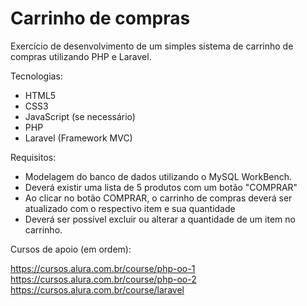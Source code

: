 # Carrinho de compras

Exercício de desenvolvimento de um simples sistema de carrinho de compras utilizando PHP e Laravel.

Tecnologias:

- HTML5
- CSS3
- JavaScript (se necessário)
- PHP
- Laravel (Framework MVC)

Requisitos:

- Modelagem do banco de dados utilizando o MySQL WorkBench.
- Deverá existir uma lista de 5 produtos com um botão "COMPRAR"
- Ao clicar no botão COMPRAR, o carrinho de compras deverá ser atualizado com o respectivo item e sua quantidade
- Deverá ser possível excluir ou alterar a quantidade de um item no carrinho.

Cursos de apoio (em ordem):

https://cursos.alura.com.br/course/php-oo-1
https://cursos.alura.com.br/course/php-oo-2
https://cursos.alura.com.br/course/laravel